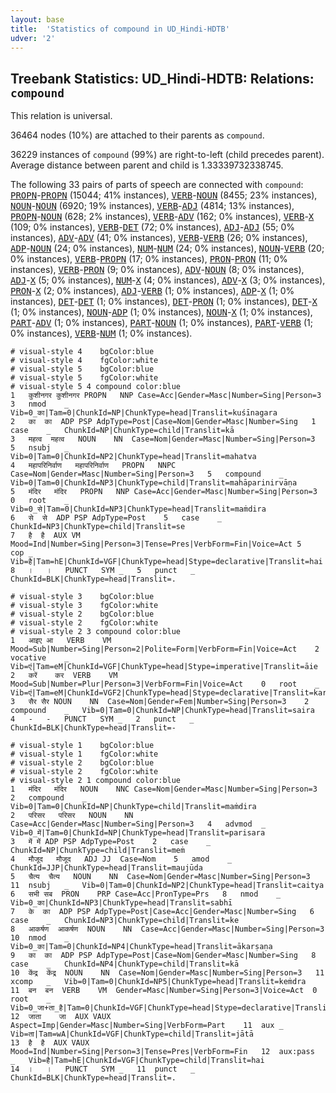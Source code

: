 ```yaml
---
layout: base
title:  'Statistics of compound in UD_Hindi-HDTB'
udver: '2'
---
```


## Treebank Statistics: UD_Hindi-HDTB: Relations: `compound`

This relation is universal.

36464 nodes (10%) are attached to their parents as `compound`.

36229 instances of `compound` (99%) are right-to-left (child precedes parent).
Average distance between parent and child is 1.33339732338745.

The following 33 pairs of parts of speech are connected with `compound`: <tt><a href="hi_hdtb-pos-PROPN.html">PROPN</a></tt>-<tt><a href="hi_hdtb-pos-PROPN.html">PROPN</a></tt> (15044; 41% instances), <tt><a href="hi_hdtb-pos-VERB.html">VERB</a></tt>-<tt><a href="hi_hdtb-pos-NOUN.html">NOUN</a></tt> (8455; 23% instances), <tt><a href="hi_hdtb-pos-NOUN.html">NOUN</a></tt>-<tt><a href="hi_hdtb-pos-NOUN.html">NOUN</a></tt> (6920; 19% instances), <tt><a href="hi_hdtb-pos-VERB.html">VERB</a></tt>-<tt><a href="hi_hdtb-pos-ADJ.html">ADJ</a></tt> (4814; 13% instances), <tt><a href="hi_hdtb-pos-PROPN.html">PROPN</a></tt>-<tt><a href="hi_hdtb-pos-NOUN.html">NOUN</a></tt> (628; 2% instances), <tt><a href="hi_hdtb-pos-VERB.html">VERB</a></tt>-<tt><a href="hi_hdtb-pos-ADV.html">ADV</a></tt> (162; 0% instances), <tt><a href="hi_hdtb-pos-VERB.html">VERB</a></tt>-<tt><a href="hi_hdtb-pos-X.html">X</a></tt> (109; 0% instances), <tt><a href="hi_hdtb-pos-VERB.html">VERB</a></tt>-<tt><a href="hi_hdtb-pos-DET.html">DET</a></tt> (72; 0% instances), <tt><a href="hi_hdtb-pos-ADJ.html">ADJ</a></tt>-<tt><a href="hi_hdtb-pos-ADJ.html">ADJ</a></tt> (55; 0% instances), <tt><a href="hi_hdtb-pos-ADV.html">ADV</a></tt>-<tt><a href="hi_hdtb-pos-ADV.html">ADV</a></tt> (41; 0% instances), <tt><a href="hi_hdtb-pos-VERB.html">VERB</a></tt>-<tt><a href="hi_hdtb-pos-VERB.html">VERB</a></tt> (26; 0% instances), <tt><a href="hi_hdtb-pos-ADP.html">ADP</a></tt>-<tt><a href="hi_hdtb-pos-NOUN.html">NOUN</a></tt> (24; 0% instances), <tt><a href="hi_hdtb-pos-NUM.html">NUM</a></tt>-<tt><a href="hi_hdtb-pos-NUM.html">NUM</a></tt> (24; 0% instances), <tt><a href="hi_hdtb-pos-NOUN.html">NOUN</a></tt>-<tt><a href="hi_hdtb-pos-VERB.html">VERB</a></tt> (20; 0% instances), <tt><a href="hi_hdtb-pos-VERB.html">VERB</a></tt>-<tt><a href="hi_hdtb-pos-PROPN.html">PROPN</a></tt> (17; 0% instances), <tt><a href="hi_hdtb-pos-PRON.html">PRON</a></tt>-<tt><a href="hi_hdtb-pos-PRON.html">PRON</a></tt> (11; 0% instances), <tt><a href="hi_hdtb-pos-VERB.html">VERB</a></tt>-<tt><a href="hi_hdtb-pos-PRON.html">PRON</a></tt> (9; 0% instances), <tt><a href="hi_hdtb-pos-ADV.html">ADV</a></tt>-<tt><a href="hi_hdtb-pos-NOUN.html">NOUN</a></tt> (8; 0% instances), <tt><a href="hi_hdtb-pos-ADJ.html">ADJ</a></tt>-<tt><a href="hi_hdtb-pos-X.html">X</a></tt> (5; 0% instances), <tt><a href="hi_hdtb-pos-NUM.html">NUM</a></tt>-<tt><a href="hi_hdtb-pos-X.html">X</a></tt> (4; 0% instances), <tt><a href="hi_hdtb-pos-ADV.html">ADV</a></tt>-<tt><a href="hi_hdtb-pos-X.html">X</a></tt> (3; 0% instances), <tt><a href="hi_hdtb-pos-PRON.html">PRON</a></tt>-<tt><a href="hi_hdtb-pos-X.html">X</a></tt> (2; 0% instances), <tt><a href="hi_hdtb-pos-ADJ.html">ADJ</a></tt>-<tt><a href="hi_hdtb-pos-VERB.html">VERB</a></tt> (1; 0% instances), <tt><a href="hi_hdtb-pos-ADP.html">ADP</a></tt>-<tt><a href="hi_hdtb-pos-X.html">X</a></tt> (1; 0% instances), <tt><a href="hi_hdtb-pos-DET.html">DET</a></tt>-<tt><a href="hi_hdtb-pos-DET.html">DET</a></tt> (1; 0% instances), <tt><a href="hi_hdtb-pos-DET.html">DET</a></tt>-<tt><a href="hi_hdtb-pos-PRON.html">PRON</a></tt> (1; 0% instances), <tt><a href="hi_hdtb-pos-DET.html">DET</a></tt>-<tt><a href="hi_hdtb-pos-X.html">X</a></tt> (1; 0% instances), <tt><a href="hi_hdtb-pos-NOUN.html">NOUN</a></tt>-<tt><a href="hi_hdtb-pos-ADP.html">ADP</a></tt> (1; 0% instances), <tt><a href="hi_hdtb-pos-NOUN.html">NOUN</a></tt>-<tt><a href="hi_hdtb-pos-X.html">X</a></tt> (1; 0% instances), <tt><a href="hi_hdtb-pos-PART.html">PART</a></tt>-<tt><a href="hi_hdtb-pos-ADV.html">ADV</a></tt> (1; 0% instances), <tt><a href="hi_hdtb-pos-PART.html">PART</a></tt>-<tt><a href="hi_hdtb-pos-NOUN.html">NOUN</a></tt> (1; 0% instances), <tt><a href="hi_hdtb-pos-PART.html">PART</a></tt>-<tt><a href="hi_hdtb-pos-VERB.html">VERB</a></tt> (1; 0% instances), <tt><a href="hi_hdtb-pos-VERB.html">VERB</a></tt>-<tt><a href="hi_hdtb-pos-NUM.html">NUM</a></tt> (1; 0% instances).


~~~ conllu
# visual-style 4	bgColor:blue
# visual-style 4	fgColor:white
# visual-style 5	bgColor:blue
# visual-style 5	fgColor:white
# visual-style 5 4 compound	color:blue
1	कुशीनगर	कुशीनगर	PROPN	NNP	Case=Acc|Gender=Masc|Number=Sing|Person=3	3	nmod	_	Vib=0_का|Tam=0|ChunkId=NP|ChunkType=head|Translit=kuśīnagara
2	का	का	ADP	PSP	AdpType=Post|Case=Nom|Gender=Masc|Number=Sing	1	case	_	ChunkId=NP|ChunkType=child|Translit=kā
3	महत्‍व	महत्व	NOUN	NN	Case=Nom|Gender=Masc|Number=Sing|Person=3	5	nsubj	_	Vib=0|Tam=0|ChunkId=NP2|ChunkType=head|Translit=mahatva
4	महापरिनिर्वाण	महापरिनिर्वाण	PROPN	NNPC	Case=Nom|Gender=Masc|Number=Sing|Person=3	5	compound	_	Vib=0|Tam=0|ChunkId=NP3|ChunkType=child|Translit=mahāparinirvāṇa
5	मंदिर	मंदिर	PROPN	NNP	Case=Acc|Gender=Masc|Number=Sing|Person=3	0	root	_	Vib=0_से|Tam=0|ChunkId=NP3|ChunkType=head|Translit=maṁdira
6	से	से	ADP	PSP	AdpType=Post	5	case	_	ChunkId=NP3|ChunkType=child|Translit=se
7	है	है	AUX	VM	Mood=Ind|Number=Sing|Person=3|Tense=Pres|VerbForm=Fin|Voice=Act	5	cop	_	Vib=है|Tam=hE|ChunkId=VGF|ChunkType=head|Stype=declarative|Translit=hai
8	।	।	PUNCT	SYM	_	5	punct	_	ChunkId=BLK|ChunkType=head|Translit=.

~~~


~~~ conllu
# visual-style 3	bgColor:blue
# visual-style 3	fgColor:white
# visual-style 2	bgColor:blue
# visual-style 2	fgColor:white
# visual-style 2 3 compound	color:blue
1	आइए	आ	VERB	VM	Mood=Sub|Number=Sing|Person=2|Polite=Form|VerbForm=Fin|Voice=Act	2	vocative	_	Vib=एं|Tam=eM|ChunkId=VGF|ChunkType=head|Stype=imperative|Translit=āie
2	करें	कर	VERB	VM	Mood=Sub|Number=Plur|Person=3|VerbForm=Fin|Voice=Act	0	root	_	Vib=एं|Tam=eM|ChunkId=VGF2|ChunkType=head|Stype=declarative|Translit=kareṁ
3	सैर	सैर	NOUN	NN	Case=Nom|Gender=Fem|Number=Sing|Person=3	2	compound	_	Vib=0|Tam=0|ChunkId=NP|ChunkType=head|Translit=saira
4	-	-	PUNCT	SYM	_	2	punct	_	ChunkId=BLK|ChunkType=head|Translit=-

~~~


~~~ conllu
# visual-style 1	bgColor:blue
# visual-style 1	fgColor:white
# visual-style 2	bgColor:blue
# visual-style 2	fgColor:white
# visual-style 2 1 compound	color:blue
1	मंदिर	मंदिर	NOUN	NNC	Case=Nom|Gender=Masc|Number=Sing|Person=3	2	compound	_	Vib=0|Tam=0|ChunkId=NP|ChunkType=child|Translit=maṁdira
2	परिसर	परिसर	NOUN	NN	Case=Acc|Gender=Masc|Number=Sing|Person=3	4	advmod	_	Vib=0_में|Tam=0|ChunkId=NP|ChunkType=head|Translit=parisara
3	में	में	ADP	PSP	AdpType=Post	2	case	_	ChunkId=NP|ChunkType=child|Translit=meṁ
4	मौजूद	मौजूद	ADJ	JJ	Case=Nom	5	amod	_	ChunkId=JJP|ChunkType=head|Translit=maujūda
5	चैत्‍य	चैत्य	NOUN	NN	Case=Nom|Gender=Masc|Number=Sing|Person=3	11	nsubj	_	Vib=0|Tam=0|ChunkId=NP2|ChunkType=head|Translit=caitya
6	सभी	सब	PRON	PRP	Case=Acc|PronType=Prs	8	nmod	_	Vib=0_का|ChunkId=NP3|ChunkType=head|Translit=sabhī
7	के	का	ADP	PSP	AdpType=Post|Case=Acc|Gender=Masc|Number=Sing	6	case	_	ChunkId=NP3|ChunkType=child|Translit=ke
8	आकर्षण	आकर्षण	NOUN	NN	Case=Acc|Gender=Masc|Number=Sing|Person=3	10	nmod	_	Vib=0_का|Tam=0|ChunkId=NP4|ChunkType=head|Translit=ākarṣaṇa
9	का	का	ADP	PSP	AdpType=Post|Case=Nom|Gender=Masc|Number=Sing	8	case	_	ChunkId=NP4|ChunkType=child|Translit=kā
10	केंद्र	केंद्र	NOUN	NN	Case=Nom|Gender=Masc|Number=Sing|Person=3	11	xcomp	_	Vib=0|Tam=0|ChunkId=NP5|ChunkType=head|Translit=keṁdra
11	बन	बन	VERB	VM	Gender=Masc|Number=Sing|Person=3|Voice=Act	0	root	_	Vib=0_जा+ता_है|Tam=0|ChunkId=VGF|ChunkType=head|Stype=declarative|Translit=bana
12	जाता	जा	AUX	VAUX	Aspect=Imp|Gender=Masc|Number=Sing|VerbForm=Part	11	aux	_	Vib=ता|Tam=wA|ChunkId=VGF|ChunkType=child|Translit=jātā
13	है	है	AUX	VAUX	Mood=Ind|Number=Sing|Person=3|Tense=Pres|VerbForm=Fin	12	aux:pass	_	Vib=है|Tam=hE|ChunkId=VGF|ChunkType=child|Translit=hai
14	।	।	PUNCT	SYM	_	11	punct	_	ChunkId=BLK|ChunkType=head|Translit=.

~~~


